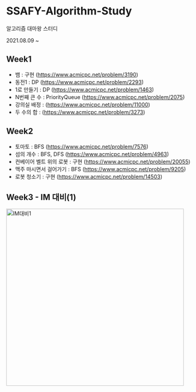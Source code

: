 # SSAFY-Algorithm-Study
알고리즘 대마왕 스터디

2021.08.09 ~

## Week1
- 뱀 : 구현 (https://www.acmicpc.net/problem/3190)
- 동전1 : DP (https://www.acmicpc.net/problem/2293)
- 1로 만들기 : DP (https://www.acmicpc.net/problem/1463)
- N번째 큰 수 : PriorityQueue (https://www.acmicpc.net/problem/2075)
- 강의실 배정 : (https://www.acmicpc.net/problem/11000)
- 두 수의 합 : (https://www.acmicpc.net/problem/3273)

## Week2
- 토마토 : BFS (https://www.acmicpc.net/problem/7576)
- 섬의 개수 : BFS, DFS (https://www.acmicpc.net/problem/4963)
- 컨베이어 벨트 위의 로봇 : 구현 (https://www.acmicpc.net/problem/20055)
- 맥주 마시면서 걸어가기 : BFS (https://www.acmicpc.net/problem/9205)
- 로봇 청소기 : 구현 (https://www.acmicpc.net/problem/14503)

## Week3 - IM 대비(1)
<img width="472" alt="IM대비1" src="https://user-images.githubusercontent.com/33650014/130414938-53bba104-c014-4857-9b62-a1ecbcf85dc2.png">
